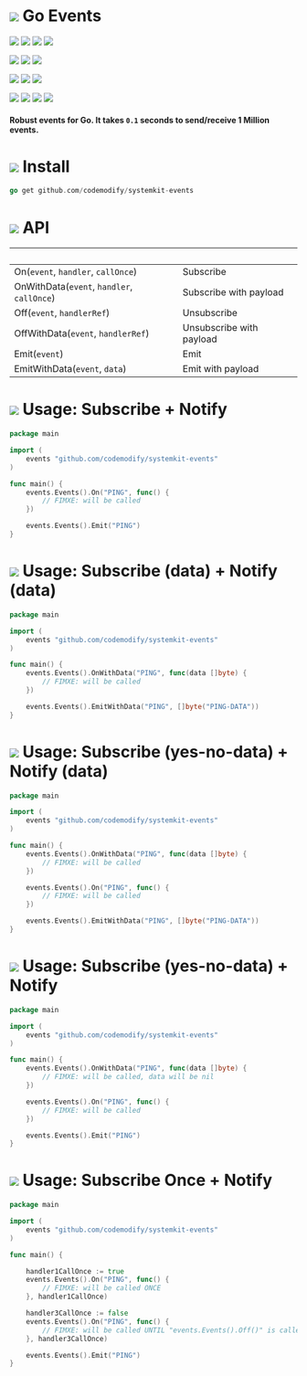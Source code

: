 # ![](https://fonts.gstatic.com/s/i/materialiconsoutlined/flare/v4/24px.svg) Go Events
[![](https://img.shields.io/github/v/release/codemodify/systemkit-events?style=flat-square)](https://github.com/codemodify/systemkit-events/releases/latest)
![](https://img.shields.io/github/languages/code-size/codemodify/systemkit-events?style=flat-square)
![](https://img.shields.io/github/last-commit/codemodify/systemkit-events?style=flat-square)
[![](https://img.shields.io/badge/license-0--license-brightgreen?style=flat-square)](https://github.com/codemodify/TheFreeLicense)

![](https://img.shields.io/github/workflow/status/codemodify/systemkit-events/qa?style=flat-square)
![](https://img.shields.io/github/issues/codemodify/systemkit-events?style=flat-square)
[![](https://goreportcard.com/badge/github.com/codemodify/systemkit-events?style=flat-square)](https://goreportcard.com/report/github.com/codemodify/systemkit-events)

[![](https://img.shields.io/badge/godoc-reference-brightgreen?style=flat-square)](https://godoc.org/github.com/codemodify/systemkit-events)
![](https://img.shields.io/badge/PRs-welcome-brightgreen.svg?style=flat-square)
![](https://img.shields.io/gitter/room/codemodify/systemkit-events?style=flat-square)

![](https://img.shields.io/github/contributors/codemodify/systemkit-events?style=flat-square)
![](https://img.shields.io/github/stars/codemodify/systemkit-events?style=flat-square)
![](https://img.shields.io/github/watchers/codemodify/systemkit-events?style=flat-square)
![](https://img.shields.io/github/forks/codemodify/systemkit-events?style=flat-square)

#### Robust events for Go. It takes `0.1` seconds to send/receive 1 Million events.


# ![](https://fonts.gstatic.com/s/i/materialicons/bookmarks/v4/24px.svg) Install
```go
go get github.com/codemodify/systemkit-events
```

# ![](https://fonts.gstatic.com/s/i/materialicons/bookmarks/v4/24px.svg) API

&nbsp;										| &nbsp;
---											| ---
On(`event`, `handler`, `callOnce`)			| Subscribe
OnWithData(`event`, `handler`, `callOnce`)	| Subscribe with payload
Off(`event`, `handlerRef`)					| Unsubscribe
OffWithData(`event`, `handlerRef`)			| Unsubscribe with payload
Emit(`event`)								| Emit
EmitWithData(`event`, `data`)				| Emit with payload



# ![](https://fonts.gstatic.com/s/i/materialicons/bookmarks/v4/24px.svg) Usage: Subscribe + Notify
```go
package main

import (
	events "github.com/codemodify/systemkit-events"
)

func main() {
	events.Events().On("PING", func() {
		// FIMXE: will be called
	})

	events.Events().Emit("PING")
}
```

# ![](https://fonts.gstatic.com/s/i/materialicons/bookmarks/v4/24px.svg) Usage: Subscribe (data) + Notify (data)
```go
package main

import (
	events "github.com/codemodify/systemkit-events"
)

func main() {
	events.Events().OnWithData("PING", func(data []byte) {
		// FIMXE: will be called
	})

	events.Events().EmitWithData("PING", []byte("PING-DATA"))
}
```

# ![](https://fonts.gstatic.com/s/i/materialicons/bookmarks/v4/24px.svg) Usage: Subscribe (yes-no-data) + Notify (data)
```go
package main

import (
	events "github.com/codemodify/systemkit-events"
)

func main() {
	events.Events().OnWithData("PING", func(data []byte) {
		// FIMXE: will be called
	})

	events.Events().On("PING", func() {
		// FIMXE: will be called
	})

	events.Events().EmitWithData("PING", []byte("PING-DATA"))
}
```

# ![](https://fonts.gstatic.com/s/i/materialicons/bookmarks/v4/24px.svg) Usage: Subscribe (yes-no-data) + Notify
```go
package main

import (
	events "github.com/codemodify/systemkit-events"
)

func main() {
	events.Events().OnWithData("PING", func(data []byte) {
		// FIMXE: will be called, data will be nil
	})

	events.Events().On("PING", func() {
		// FIMXE: will be called
	})

	events.Events().Emit("PING")
}
```

# ![](https://fonts.gstatic.com/s/i/materialicons/bookmarks/v4/24px.svg) Usage: Subscribe Once + Notify
```go
package main

import (
	events "github.com/codemodify/systemkit-events"
)

func main() {

	handler1CallOnce := true
	events.Events().On("PING", func() {
		// FIMXE: will be called ONCE
	}, handler1CallOnce)

	handler3CallOnce := false
	events.Events().On("PING", func() {
		// FIMXE: will be called UNTIL "events.Events().Off()" is called
	}, handler3CallOnce)

	events.Events().Emit("PING")
}
```
